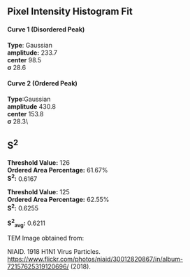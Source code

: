 ## Pixel Intensity Histogram Fit

#### Curve 1 (Disordered Peak)
**Type**: Gaussian\
**amplitude:** 233.7\
**center** 98.5\
**σ** 28.6


#### Curve 2 (Ordered Peak)
**Type**:Gaussian\
**amplitude** 430.8\
**center** 153.8\
**σ** 28.3\


## S<sup>2</sup>
**Threshold Value:** 126\
**Ordered Area Percentage:** 61.67%\
**S<sup>2</sup>:** 0.6167


**Threshold Value:** 125\
**Ordered Area Percentage:** 62.55%\
**S<sup>2</sup>:** 0.6255


**S<sup>2</sup><sub>avg</sub>:** 0.6211



TEM Image obtained from:

NIAID. 1918 H1N1 Virus Particles.
https://www.flickr.com/photos/niaid/30012820867/in/album-72157625319120696/ (2018).

